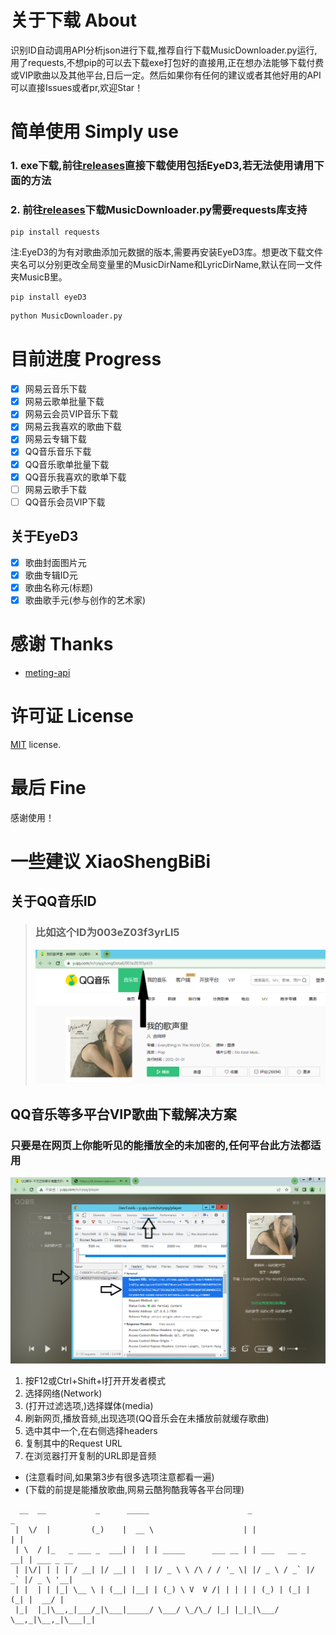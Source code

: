 # 关于下载 About
识别ID自动调用API分析json进行下载,推荐自行下载MusicDownloader.py运行,用了requests,不想pip的可以去下载exe打包好的直接用,正在想办法能够下载付费或VIP歌曲以及其他平台,日后一定。然后如果你有任何的建议或者其他好用的API可以直接Issues或者pr,欢迎Star！

# 简单使用 Simply use
### 1.  exe下载,前往[releases](https://github.com/Beadd/MusicDownloader/releases)直接下载使用包括EyeD3,若无法使用请用下面的方法
### 2.  前往[releases](https://github.com/Beadd/MusicDownloader/releases)下载MusicDownloader.py需要requests库支持
```
pip install requests
```

注:EyeD3的为有对歌曲添加元数据的版本,需要再安装EyeD3库。想更改下载文件夹名可以分别更改全局变量里的MusicDirName和LyricDirName,默认在同一文件夹MusicB里。
```
pip install eyeD3
```
```bash
python MusicDownloader.py
```

# 目前进度 Progress
- [x] 网易云音乐下载
- [x] 网易云歌单批量下载
- [x] 网易云会员VIP音乐下载
- [x] 网易云我喜欢的歌曲下载 
- [x] 网易云专辑下载
- [x] QQ音乐音乐下载
- [x] QQ音乐歌单批量下载
- [x] QQ音乐我喜欢的歌单下载
- [ ] 网易云歌手下载
- [ ] QQ音乐会员VIP下载

## 关于EyeD3
- [x] 歌曲封面图片元
- [x] 歌曲专辑ID元
- [x] 歌曲名称元(标题)
- [x] 歌曲歌手元(参与创作的艺术家)

# 感谢 Thanks
- [meting-api](https://github.com/injahow/meting-api)
# 许可证 License
[MIT](https://github.com/Beadd/MusicDownloader/blob/main/LICENSE) license.
# 最后 Fine
感谢使用！

# 一些建议 XiaoShengBiBi
## 关于QQ音乐ID
> ### 比如这个ID为003eZ03f3yrLl5
> ![avatar](./QQmusicID.png)

## QQ音乐等多平台VIP歌曲下载解决方案
### 只要是在网页上你能听见的能播放全的未加密的,任何平台此方法都适用
![avatar](./QQvipDownload.png)
1.  按F12或Ctrl+Shift+I打开开发者模式
2.  选择网络(Network)
3.  (打开过滤选项,)选择媒体(media)
4.  刷新网页,播放音频,出现选项(QQ音乐会在未播放前就缓存歌曲)
5.  选中其中一个,在右侧选择headers
6.  复制其中的Request URL
7.  在浏览器打开复制的URL即是音频
- (注意看时间,如果第3步有很多选项注意都看一遍)
- (下载的前提是能播放歌曲,网易云酷狗酷我等各平台同理)
```
  __  __           _      _____                      _                 _           
 |  \/  |         (_)    |  __ \                    | |               | |          
 | \  / |_   _ ___ _  ___| |  | | _____      ___ __ | | ___   __ _  __| | ___ _ __ 
 | |\/| | | | / __| |/ __| |  | |/ _ \ \ /\ / / '_ \| |/ _ \ / _` |/ _` |/ _ \ '__|
 | |  | | |_| \__ \ | (__| |__| | (_) \ V  V /| | | | | (_) | (_| | (_| |  __/ |   
 |_|  |_|\__,_|___/_|\___|_____/ \___/ \_/\_/ |_| |_|_|\___/ \__,_|\__,_|\___|_|   
```
